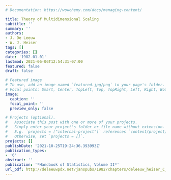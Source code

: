 ```yaml
---
# Documentation: https://wowchemy.com/docs/managing-content/

title: Theory of Multidimensional Scaling
subtitle: ''
summary: ''
authors:
- J. De Leeuw
- W. J. Heiser
tags: []
categories: []
date: '1982-01-01'
lastmod: 2021-06-06T12:54:31-07:00
featured: false
draft: false

# Featured image
# To use, add an image named `featured.jpg/png` to your page's folder.
# Focal points: Smart, Center, TopLeft, Top, TopRight, Left, Right, BottomLeft, Bottom, BottomRight.
image:
  caption: ''
  focal_point: ''
  preview_only: false

# Projects (optional).
#   Associate this post with one or more of your projects.
#   Simply enter your project's folder or file name without extension.
#   E.g. `projects = ["internal-project"]` references `content/project/deep-learning/index.md`.
#   Otherwise, set `projects = []`.
projects: []
publishDate: '2021-10-25T19:24:36.393993Z'
publication_types:
- '6'
abstract: ''
publication: '*Handbook of Statistics, Volume II*'
url_pdf: http://deleeuwpdx.net/janspubs/1982/chapters/deleeuw_heiser_C_82.pdf
---
```

